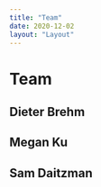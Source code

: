 ```yaml
---
title: "Team"
date: 2020-12-02
layout: "Layout"
---
```


# Team

## Dieter Brehm

## Megan Ku

## Sam Daitzman